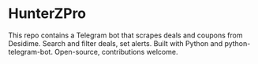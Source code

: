 # HunterZPro
This repo contains a Telegram bot that scrapes deals and coupons from Desidime. Search and filter deals, set alerts. Built with Python and python-telegram-bot. Open-source, contributions welcome.
